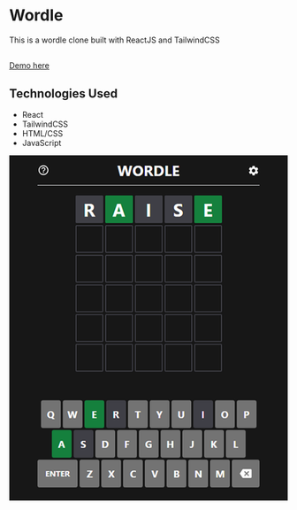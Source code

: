 # Wordle

This is a wordle clone built with ReactJS and TailwindCSS

##

[Demo here](https://wordle.jackscottow.com/)

## Technologies Used

- React
- TailwindCSS
- HTML/CSS
- JavaScript
  
![Screenshot](screenshot.png)
